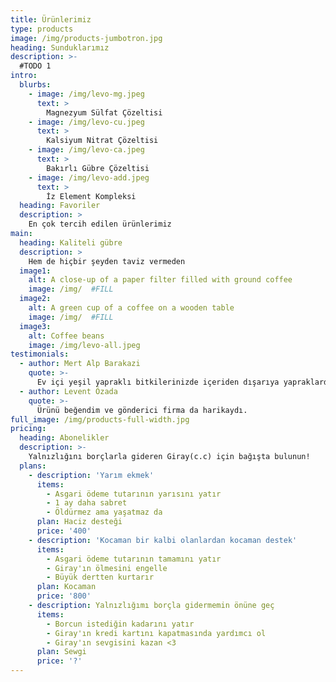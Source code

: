 ```yaml
---
title: Ürünlerimiz
type: products
image: /img/products-jumbotron.jpg
heading: Sunduklarımız
description: >-
  #TODO 1
intro:
  blurbs:
    - image: /img/levo-mg.jpeg
      text: >
        Magnezyum Sülfat Çözeltisi
    - image: /img/levo-cu.jpeg
      text: >
        Kalsiyum Nitrat Çözeltisi
    - image: /img/levo-ca.jpeg
      text: >
        Bakırlı Gübre Çözeltisi
    - image: /img/levo-add.jpeg
      text: >
        İz Element Kompleksi
  heading: Favoriler
  description: >
    En çok tercih edilen ürünlerimiz
main:
  heading: Kaliteli gübre
  description: >
    Hem de hiçbir şeyden taviz vermeden
  image1:
    alt: A close-up of a paper filter filled with ground coffee
    image: /img/  #FILL
  image2:
    alt: A green cup of a coffee on a wooden table
    image: /img/  #FILL
  image3:
    alt: Coffee beans
    image: /img/levo-all.jpeg
testimonials:
  - author: Mert Alp Barakazi
    quote: >-
      Ev içi yeşil yapraklı bitkilerinizde içeriden dışarıya yapraklarda sarara yaşıyorsanız aradığınız çözüm bu ürün.
  - author: Levent Özada
    quote: >-
      Ürünü beğendim ve gönderici firma da harikaydı.
full_image: /img/products-full-width.jpg
pricing:
  heading: Abonelikler
  description: >-
    Yalnızlığını borçlarla gideren Giray(c.c) için bağışta bulunun!
  plans:
    - description: 'Yarım ekmek'
      items:
        - Asgari ödeme tutarının yarısını yatır
        - 1 ay daha sabret
        - Öldürmez ama yaşatmaz da
      plan: Haciz desteği
      price: '400'
    - description: 'Kocaman bir kalbi olanlardan kocaman destek'
      items:
        - Asgari ödeme tutarının tamamını yatır
        - Giray'ın ölmesini engelle
        - Büyük dertten kurtarır
      plan: Kocaman
      price: '800'
    - description: Yalnızlığımı borçla gidermemin önüne geç
      items:
        - Borcun istediğin kadarını yatır
        - Giray'ın kredi kartını kapatmasında yardımcı ol
        - Giray'ın sevgisini kazan <3
      plan: Sewgi
      price: '?'
---
```



